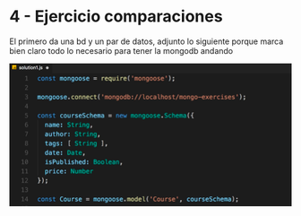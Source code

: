 # 4 - Ejercicio comparaciones

El primero da una bd y un par de datos, adjunto lo siguiente porque marca bien claro todo lo necesario para tener la mongodb andando

![](../../../.gitbook/assets/imagen%20%28495%29.png)



